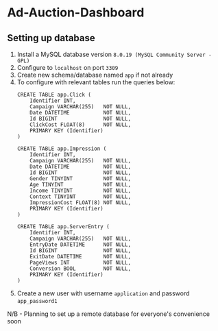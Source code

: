# Ad-Auction-Dashboard

## Setting up database
1. Install a MySQL database version `8.0.19 (MySQL Community Server - GPL)`
2. Configure to `localhost` on port `3309`
3. Create new schema/database named `app` if not already
4. To configure with relevant tables run the queries below:
    ```
    CREATE TABLE app.Click (
        Identifier INT,
        Campaign VARCHAR(255)   NOT NULL,
        Date DATETIME           NOT NULL,
        Id BIGINT               NOT NULL,
        ClickCost FLOAT(8)      NOT NULL,
        PRIMARY KEY (Identifier)
    )
   
    CREATE TABLE app.Impression (
        Identifier INT,
        Campaign VARCHAR(255)   NOT NULL,
        Date DATETIME           NOT NULL,
        Id BIGINT               NOT NULL,
        Gender TINYINT          NOT NULL,
        Age TINYINT             NOT NULL,
        Income TINYINT          NOT NULL,
        Context TINYINT         NOT NULL,
        ImpressionCost FLOAT(8) NOT NULL,
        PRIMARY KEY (Identifier)
   )
   
    CREATE TABLE app.ServerEntry (
        Identifier INT,
        Campaign VARCHAR(255)   NOT NULL,
        EntryDate DATETIME      NOT NULL,
        Id BIGINT               NOT NULL,
        ExitDate DATETIME       NOT NULL,
        PageViews INT           NOT NULL,
        Conversion BOOL         NOT NULL,
        PRIMARY KEY (Identifier)
    )
    ```
5. Create a new user with username `application` and password `app_password1`

N/B - Planning to set up a remote database for everyone's convenience soon